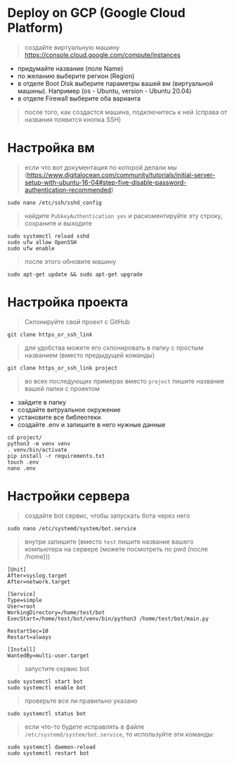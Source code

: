 # Deploy on GCP (Google Cloud Platform)
> создайте виртуальную машину https://console.cloud.google.com/compute/instances

* придумайте название (поле Name)
* по желанию выберите регион (Region)
* в отделе Boot Disk выберите параметры вашей вм (виртуальной машины). Например (os - Ubuntu, version - Ubuntu 20.04)
* в отделе Firewall выберите оба варианта

> после того, как создастся машина, подключитесь к ней (справа от названия появится кнопка SSH)


# Настройка вм
> если что вот документация по которой делали мы (https://www.digitalocean.com/community/tutorials/initial-server-setup-with-ubuntu-16-04#step-five-disable-password-authentication-recommended)

```
sudo nano /etc/ssh/sshd_config
```

> найдите `PubkeyAuthentication yes` и раскоментируйте эту строку, сохраните и выходите

```
sudo systemctl reload sshd
sudo ufw allow OpenSSH
sudo ufw enable
```

> после этого обновите машину
```
sudo apt-get update && sudo apt-get upgrade
```


# Настройка проекта
> Склонируйте свой проект с GitHub
```
git clone https_or_ssh_link
```


> для удобства можете его склонировать в папку с простым названием (вместо предыдущей команды)
```
git clone https_or_ssh_link project
``` 
> во всех последующих примерах вместо `project` пишите название вашей папки с проектом

* зайдите в папку
* создайте витруальное окружение
* установите все библеотеки 
* создайте .env и запишите в него нужные данные
```
cd project/
python3 -m venv venv
. venv/bin/activate
pip install -r requirements.txt
touch .env
nano .env
```


# Настройки сервера
> создайте bot сервис, чтобы запускать бота через него
```
sudo nano /etc/systemd/system/bot.service
```


> внутри запишите (вместо `test` пишите название вашего компьютера на сервере (можете посмотреть по pwd (после /home)))
``` 
[Unit]
After=syslog.target
After=network.target

[Service]
Type=simple
User=root
WorkingDirectory=/home/test/bot
ExecStart=/home/test/bot/venv/bin/python3 /home/test/bot/main.py

RestartSec=10
Restart=always

[Install]
WantedBy=multi-user.target 
```

> запустите сервис bot
```
sudo systemctl start bot
sudo systemctl enable bot
```

> проверьте все ли правильно указано
```
sudo systemctl status bot
```

> если что-то будете исправлять в файле `/etc/systemd/system/bot.service`, то используйте эти команды:
```
sudo systemctl daemon-reload
sudo systemctl restart bot
```
